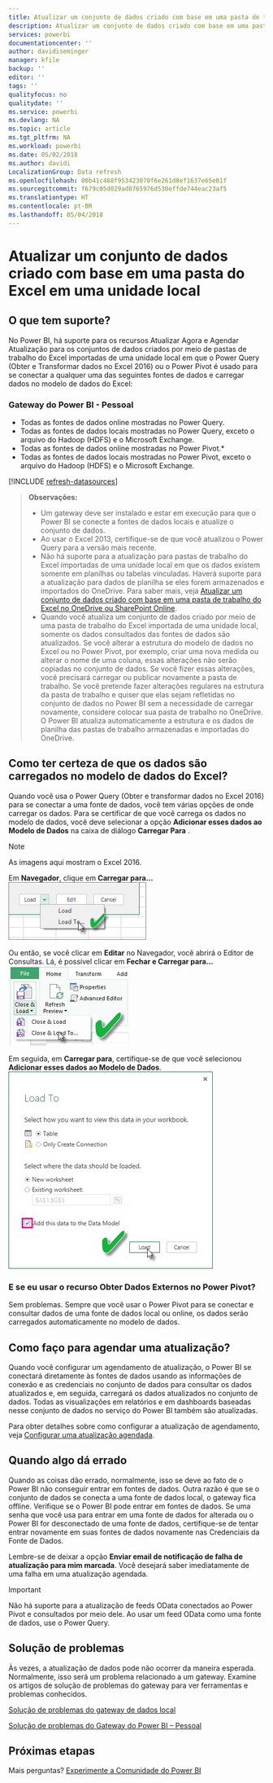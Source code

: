 ```yaml
---
title: Atualizar um conjunto de dados criado com base em uma pasta de trabalho do Excel – local
description: Atualizar um conjunto de dados criado com base em uma pasta do Excel em uma unidade local
services: powerbi
documentationcenter: ''
author: davidiseminger
manager: kfile
backup: ''
editor: ''
tags: ''
qualityfocus: no
qualitydate: ''
ms.service: powerbi
ms.devlang: NA
ms.topic: article
ms.tgt_pltfrm: NA
ms.workload: powerbi
ms.date: 05/02/2018
ms.author: davidi
LocalizationGroup: Data refresh
ms.openlocfilehash: 00b41c468f953423070f6e261d8ef1637e65e01f
ms.sourcegitcommit: f679c05d029ad0765976d530effde744eac23af5
ms.translationtype: HT
ms.contentlocale: pt-BR
ms.lasthandoff: 05/04/2018
---
```

# <a name="refresh-a-dataset-created-from-an-excel-workbook-on-a-local-drive"></a>Atualizar um conjunto de dados criado com base em uma pasta do Excel em uma unidade local
## <a name="whats-supported"></a>O que tem suporte?
No Power BI, há suporte para os recursos Atualizar Agora e Agendar Atualização para os conjuntos de dados criados por meio de pastas de trabalho do Excel importadas de uma unidade local em que o Power Query (Obter e Transformar dados no Excel 2016) ou o Power Pivot é usado para se conectar a qualquer uma das seguintes fontes de dados e carregar dados no modelo de dados do Excel:  

### <a name="power-bi-gateway---personal"></a>Gateway do Power BI - Pessoal
* Todas as fontes de dados online mostradas no Power Query.
* Todas as fontes de dados locais mostradas no Power Query, exceto o arquivo do Hadoop (HDFS) e o Microsoft Exchange.
* Todas as fontes de dados online mostradas no Power Pivot.\*
* Todas as fontes de dados locais mostradas no Power Pivot, exceto o arquivo do Hadoop (HDFS) e o Microsoft Exchange.

<!-- Refresh Data sources-->
[!INCLUDE [refresh-datasources](./includes/refresh-datasources.md)]

> **Observações:**  
> 
> * Um gateway deve ser instalado e estar em execução para que o Power BI se conecte a fontes de dados locais e atualize o conjunto de dados.
> * Ao usar o Excel 2013, certifique-se de que você atualizou o Power Query para a versão mais recente.
> * Não há suporte para a atualização para pastas de trabalho do Excel importadas de uma unidade local em que os dados existem somente em planilhas ou tabelas vinculadas. Haverá suporte para a atualização para dados de planilha se eles forem armazenados e importados do OneDrive. Para saber mais, veja [Atualizar um conjunto de dados criado com base em uma pasta de trabalho do Excel no OneDrive ou SharePoint Online](refresh-excel-file-onedrive.md).
> * Quando você atualiza um conjunto de dados criado por meio de uma pasta de trabalho do Excel importada de uma unidade local, somente os dados consultados das fontes de dados são atualizados. Se você alterar a estrutura do modelo de dados no Excel ou no Power Pivot, por exemplo, criar uma nova medida ou alterar o nome de uma coluna, essas alterações não serão copiadas no conjunto de dados. Se você fizer essas alterações, você precisará carregar ou publicar novamente a pasta de trabalho. Se você pretende fazer alterações regulares na estrutura da pasta de trabalho e quiser que elas sejam refletidas no conjunto de dados no Power BI sem a necessidade de carregar novamente, considere colocar sua pasta de trabalho no OneDrive. O Power BI atualiza automaticamente a estrutura e os dados de planilha das pastas de trabalho armazenadas e importadas do OneDrive.
> 
> 

## <a name="how-do-i-make-sure-data-is-loaded-to-the-excel-data-model"></a>Como ter certeza de que os dados são carregados no modelo de dados do Excel?
Quando você usa o Power Query (Obter e transformar dados no Excel 2016) para se conectar a uma fonte de dados, você tem várias opções de onde carregar os dados. Para se certificar de que você carrega os dados no modelo de dados, você deve selecionar a opção **Adicionar esses dados ao Modelo de Dados** na caixa de diálogo **Carregar Para** .

> [!NOTE]
> As imagens aqui mostram o Excel 2016.
> 
> 

Em **Navegador**, clique em **Carregar para...**  
    ![](media/refresh-excel-file-local-drive/refresh_loadtodm_1.png)

Ou então, se você clicar em **Editar** no Navegador, você abrirá o Editor de Consultas. Lá, é possível clicar em **Fechar e Carregar para...**  
    ![](media/refresh-excel-file-local-drive/refresh_loadtodm_2.png)

Em seguida, em **Carregar para**, certifique-se de que você selecionou **Adicionar esses dados ao Modelo de Dados**.  
    ![](media/refresh-excel-file-local-drive/refresh_loadtodm_3.png)

### <a name="what-if-i-use-get-external-data-in-power-pivot"></a>E se eu usar o recurso Obter Dados Externos no Power Pivot?
Sem problemas. Sempre que você usar o Power Pivot para se conectar e consultar dados de uma fonte de dados local ou online, os dados serão carregados automaticamente no modelo de dados.

## <a name="how-do-i-schedule-refresh"></a>Como faço para agendar uma atualização?
Quando você configurar um agendamento de atualização, o Power BI se conectará diretamente às fontes de dados usando as informações de conexão e as credenciais no conjunto de dados para consultar os dados atualizados e, em seguida, carregará os dados atualizados no conjunto de dados. Todas as visualizações em relatórios e em dashboards baseadas nesse conjunto de dados no serviço do Power BI também são atualizadas.

Para obter detalhes sobre como configurar a atualização de agendamento, veja [Configurar uma atualização agendada](refresh-scheduled-refresh.md).

## <a name="when-things-go-wrong"></a>Quando algo dá errado
Quando as coisas dão errado, normalmente, isso se deve ao fato de o Power BI não conseguir entrar em fontes de dados. Outra razão é que se o conjunto de dados se conecta a uma fonte de dados local, o gateway fica offline. Verifique se o Power BI pode entrar em fontes de dados. Se uma senha que você usa para entrar em uma fonte de dados for alterada ou o Power BI for desconectado de uma fonte de dados, certifique-se de tentar entrar novamente em suas fontes de dados novamente nas Credenciais da Fonte de Dados.

Lembre-se de deixar a opção **Enviar email de notificação de falha de atualização para mim marcada**. Você desejará saber imediatamente de uma falha em uma atualização agendada.

>[!IMPORTANT]
>Não há suporte para a atualização de feeds OData conectados ao Power Pivot e consultados por meio dele. Ao usar um feed OData como uma fonte de dados, use o Power Query.

## <a name="troubleshooting"></a>Solução de problemas
Às vezes, a atualização de dados pode não ocorrer da maneira esperada. Normalmente, isso será um problema relacionado a um gateway. Examine os artigos de solução de problemas do gateway para ver ferramentas e problemas conhecidos.

[Solução de problemas do gateway de dados local](service-gateway-onprem-tshoot.md)

[Solução de problemas do Gateway do Power BI – Pessoal](service-admin-troubleshooting-power-bi-personal-gateway.md)

## <a name="next-steps"></a>Próximas etapas
Mais perguntas? [Experimente a Comunidade do Power BI](http://community.powerbi.com/)

